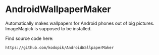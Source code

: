 AndroidWallpaperMaker
=====================

Automatically makes wallpapers for Android phones out of big pictures.
ImageMagick is supposed to be installed.

Find source code here:
```
https://github.com/kodopik/AndroidWallpaperMaker
```
